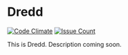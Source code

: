 # Dredd

[![Code Climate](https://codeclimate.com/github/TheAustinSeven/Dredd/badges/gpa.svg)](https://codeclimate.com/github/TheAustinSeven/Dredd)
[![Issue Count](https://codeclimate.com/github/TheAustinSeven/Dredd/badges/issue_count.svg)](https://codeclimate.com/github/TheAustinSeven/Dredd)

This is Dredd. Description coming soon.

